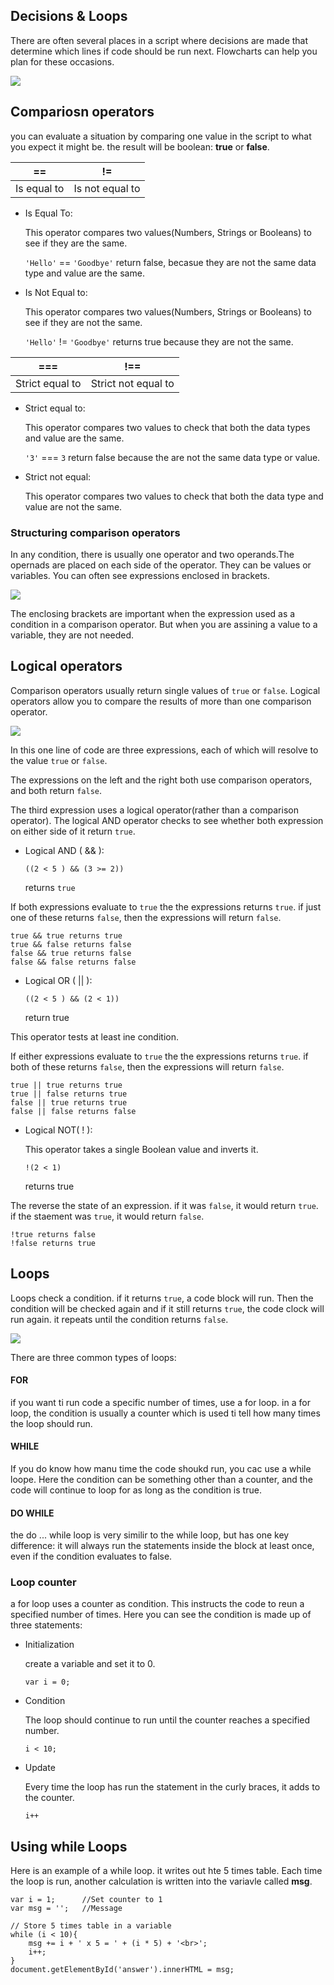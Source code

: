 ## Decisions & Loops 

There are often several places in a script where decisions are made that determine which lines if code should be run next. Flowcharts can help you plan for these occasions.

![](img/lopps.PNG)

## Compariosn operators

you can evaluate a situation by comparing one value in the script to what you expect it might be. the result will be boolean: **true** or **false**.

|     ==      |     !=      |
| ----------- | ----------- |
| Is equal to | Is not equal to |

- Is Equal To:

    This operator compares two values(Numbers, Strings or Booleans) to see if they are the same.

    `'Hello'` == `'Goodbye'` return false, becasue they are not the same data type and value are the same. 

- Is Not Equal to:

    This operator compares two values(Numbers, Strings or Booleans) to see if they are not the same.

    `'Hello'` != `'Goodbye'` returns true because they are not the same.


|     ===     |     !==     |
| ----------- | ----------- |
| Strict equal to | Strict not equal to |


- Strict equal to: 

    This operator compares two values to check that both the data types and value are the same.

    `'3'` === `3` return false because the are not the same data type or value.

- Strict not equal:

    This operator compares two values to check that both the data type and value are not the same.

### Structuring comparison operators 

In any condition, there is usually one operator and two operands.The opernads are placed on each side of the operator. They can be values or variables. You can often see expressions enclosed in brackets.


![](img/comparison.PNG)

The enclosing brackets are important when the expression used as a condition in a comparison operator. But when you are assining a value to a variable, they are not needed.


## Logical operators 

Comparison operators usually return single values of `true` or `false`.
Logical operators allow you to compare the results of more than one comparison operator.

![](img/logical.PNG)

In this one line of code are three expressions, each of which will resolve to the value `true` or `false`.

The expressions on the left and the right both use comparison operators, and both return `false`.

The third expression uses a logical operator(rather than a comparison operator). The logical AND operator checks to see whether both expression on either side of it return `true`.

- Logical AND ( && ):

    ```
    ((2 < 5 ) && (3 >= 2))
    ```
    returns `true`

If both expressions evaluate to `true` the the expressions returns `true`. if just one of these returns `false`, then the expressions will return `false`.

```
true && true returns true
true && false returns false
false && true returns false
false && false returns false
```

- Logical OR ( || ):

    ```
    ((2 < 5 ) && (2 < 1))
    ```
    return true

This operator tests at least ine condition.


If either expressions evaluate to `true` the the expressions returns `true`. if both of these returns `false`, then the expressions will return `false`.

```
true || true returns true
true || false returns true
false || true returns true
false || false returns false
```


- Logical NOT( ! ):

    This operator takes a single Boolean value and inverts it.

    ```
    !(2 < 1)
    ```
    returns true

The reverse the state of an expression. if it was `false`, it would return `true`. if the staement was `true`, it would return `false`.

```
!true returns false
!false returns true
```


## Loops 

Loops check a condition. if it returns `true`, a code block will run.
Then the condition will be checked again and if it still returns `true`, the code clock will run again. it repeats until the condition returns `false`.

![](img/for.PNG)

There are three common types of loops: 

#### FOR 

if you want ti run code a specific number of times, use a for loop.
in a for loop, the condition is usually a counter which is used ti tell how many times the loop should run.

#### WHILE 

If you do know how manu time the code shoukd run, you cac use a while loope. Here the condition can be something other than a counter, and the code will continue to loop for as long as the condition is true.


#### DO WHILE 

the do ... while loop is very similir to the while loop, but has one key difference: it will always run the statements inside the block at least once, even if the condition evaluates to false.

### Loop counter 

a for loop uses a counter as condition. This instructs the code to reun a specified number of times.
Here you can see the condition is made up of three statements: 

- Initialization 

    create a variable and set it to 0.

    ```
    var i = 0;
    ```

- Condition

    The loop should continue to run until the counter reaches a specified number.

    ```
    i < 10;
    ```

- Update 

    Every time the loop has run the statement in the curly braces, it adds to the counter.

    ```
    i++
    ```

## Using while Loops 
Here is an example of a while loop. it writes out hte 5 times table. Each time the loop is run, another calculation is written into the variavle called **msg**.
```
var i = 1;      //Set counter to 1
var msg = '';   //Message

// Store 5 times table in a variable 
while (i < 10){
    msg += i + ' x 5 = ' + (i * 5) + '<br>';
    i++;
}
document.getElementById('answer').innerHTML = msg;
```



